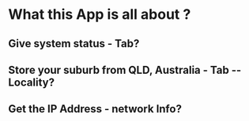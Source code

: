 # What this App is all about ?

## Give system status - Tab?

## Store your suburb from QLD, Australia - Tab -- Locality?

## Get the IP Address - network Info?

